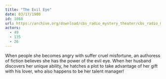 ```yaml
---
title: "The Evil Eye"
date: 03/17/1980
id: 1068
url: https://archive.org/download/cbs_radio_mystery_theater/cbs_radio_mystery_theater-1051-1100.zip/cbs_radio_mystery_theater-1051-1100%2Fcbsrmt_1068_the_evil_eye.mp3
actors:
  - 49
  - 135
  - 26
---
```

When people she becomes angry with suffer cruel misfortune, an authoress of fiction believes she has the power of the evil eye. When her husband discovers her unique ability, he hatches a plot to take advantage of her gift with his lover, who also happens to be her talent manager!